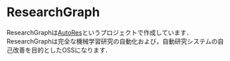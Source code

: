 # ResearchGraph 
ResearchGraphは[AutoRes](https://www.autores.one/japanese)というプロジェクトで作成しています．
ResearchGraphは完全な機械学習研究の自動化および，自動研究システムの自己改善を目的としたOSSになります．
